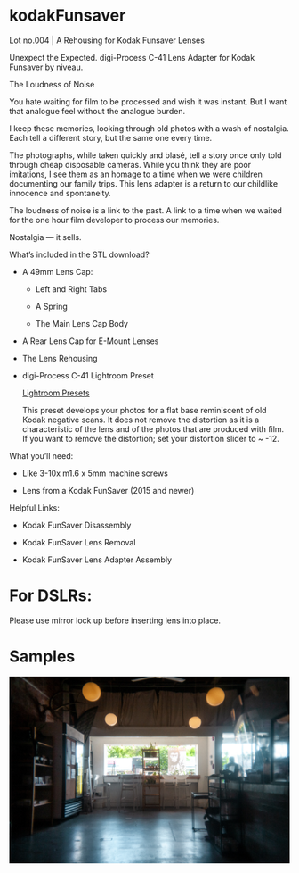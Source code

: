 # kodakFunsaver
 Lot no.004 | A Rehousing for Kodak Funsaver Lenses

Unexpect the Expected. digi-Process C-41 Lens Adapter for Kodak Funsaver by niveau.

The Loudness of Noise

You hate waiting for film to be processed and wish it was instant. But I want that analogue feel without the analogue burden.

I keep these memories, looking through old photos with a wash of nostalgia. Each tell a different story, but the same one every time.

The photographs, while taken quickly and blasé, tell a story once only told through cheap disposable cameras. While you think they are poor imitations, I see them as an homage to a time when we were children documenting our family trips. This lens adapter is a return to our childlike innocence and spontaneity.

The loudness of noise is a link to the past. A link to a time when we waited for the one hour film developer to process our memories.

Nostalgia — it sells.

What’s included in the STL download?
    
- A 49mm Lens Cap:

  - Left and Right Tabs

  - A Spring

  - The Main Lens Cap Body

- A Rear Lens Cap for E-Mount Lenses

- The Lens Rehousing

- digi-Process C-41 Lightroom Preset

    [Lightroom Presets](https://github.com/Archive-663/lightroomPresets)

    This preset develops your photos for a flat base reminiscent of old Kodak negative scans. It does not remove the distortion as it is a characteristic of the lens and of the photos that are produced with film. If you want to remove the distortion; set your distortion slider to ~ -12.

What you’ll need:

- Like 3-10x m1.6 x 5mm machine screws

- Lens from a Kodak FunSaver (2015 and newer)

Helpful Links:

- Kodak FunSaver Disassembly

- Kodak FunSaver Lens Removal

- Kodak FunSaver Lens Adapter Assembly

# For DSLRs:

Please use mirror lock up before inserting lens into place. 

# Samples

![Sample 001](https://github.com/Archive-663/kodakFunsaver/blob/main/SAMPLE/_MG_1422.jpg)
